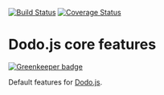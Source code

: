 [![Build Status](https://travis-ci.org/Vincit/dodo-core-features.svg?branch=master)](https://travis-ci.org/Vincit/dodo-core-features)
[![Coverage Status](https://coveralls.io/repos/github/Vincit/dodo-core-features/badge.svg?branch=master)](https://coveralls.io/github/Vincit/dodo-core-features?branch=master)

# Dodo.js core features

[![Greenkeeper badge](https://badges.greenkeeper.io/Vincit/dodo-core-features.svg)](https://greenkeeper.io/)

Default features for [Dodo.js](https://github.com/vincit/dodo.js).
